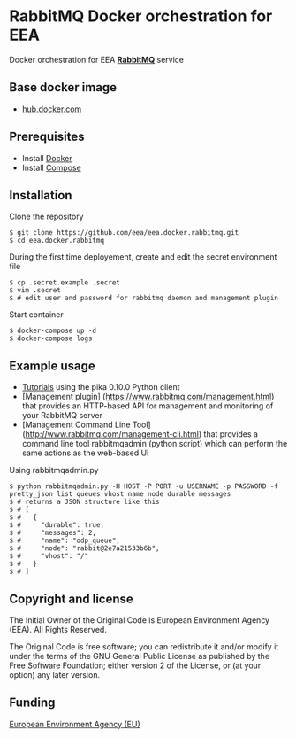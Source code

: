 # RabbitMQ Docker orchestration for EEA

Docker orchestration for EEA [**RabbitMQ**](http://www.rabbitmq.com/) service

## Base docker image

 - [hub.docker.com](https://hub.docker.com/_/rabbitmq/)

## Prerequisites

- Install [Docker](https://docs.docker.com/installation/)
- Install [Compose](https://docs.docker.com/compose/install/)

## Installation

Clone the repository

    $ git clone https://github.com/eea/eea.docker.rabbitmq.git
    $ cd eea.docker.rabbitmq

During the first time deployement, create and edit the secret environment file

    $ cp .secret.example .secret
    $ vim .secret
    $ # edit user and password for rabbitmq daemon and management plugin

Start container

    $ docker-compose up -d
    $ docker-compose logs

## Example usage

- [Tutorials](https://www.rabbitmq.com/getstarted.html) using the pika 0.10.0 Python client
- [Management plugin] (https://www.rabbitmq.com/management.html) that provides an HTTP-based API for management and monitoring of your RabbitMQ server
- [Management Command Line Tool] (http://www.rabbitmq.com/management-cli.html) that provides a command line tool rabbitmqadmin (python script) which can perform the same actions as the web-based UI

Using rabbitmqadmin.py

    $ python rabbitmqadmin.py -H HOST -P PORT -u USERNAME -p PASSWORD -f pretty_json list queues vhost name node durable messages
    $ # returns a JSON structure like this
    $ # [
    $ #   {
    $ #     "durable": true,
    $ #     "messages": 2,
    $ #     "name": "odp_queue",
    $ #     "node": "rabbit@2e7a21533b6b",
    $ #     "vhost": "/"
    $ #   }
    $ # ]

## Copyright and license

The Initial Owner of the Original Code is European Environment Agency (EEA).
All Rights Reserved.

The Original Code is free software;
you can redistribute it and/or modify it under the terms of the GNU
General Public License as published by the Free Software Foundation;
either version 2 of the License, or (at your option) any later
version.

## Funding

[European Environment Agency (EU)](http://eea.europa.eu)
